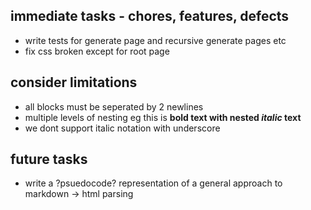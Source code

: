 ## immediate tasks - chores, features, defects

- write tests for generate page and recursive generate pages etc
- fix css broken except for root page

## consider limitations

- all blocks must be seperated by 2 newlines
- multiple levels of nesting
  eg this is **bold text with nested _italic_ text**
- we dont support italic notation with underscore

## future tasks

- write a ?psuedocode? representation of a general approach to markdown -> html parsing

